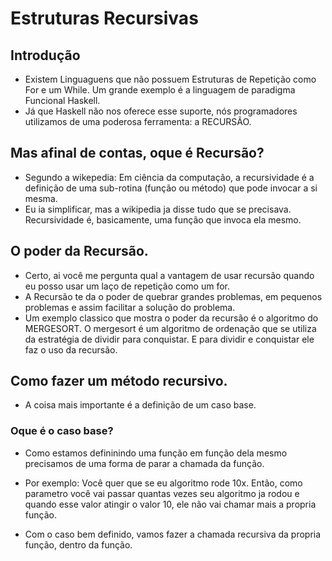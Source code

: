 # Estruturas Recursivas

## Introdução

* Existem Linguaguens que não possuem Estruturas de Repetição como For e um While. Um grande exemplo é a linguagem de paradigma Funcional Haskell.
* Já que Haskell não nos oferece esse suporte, nós programadores utilizamos de uma poderosa ferramenta: a RECURSÃO.


## Mas afinal de contas, oque é Recursão? 

* Segundo a wikepedia: Em ciência da computação, a recursividade é a definição de uma sub-rotina (função ou método) que pode invocar a si mesma. 
* Eu ia simplificar, mas a wikipedia ja disse tudo que se precisava. Recursividade é, basicamente, uma função que invoca ela mesmo.

## O poder da Recursão.

* Certo, ai você me pergunta qual a vantagem de usar recursão quando eu posso usar um laço de repetição como um for.
* A Recursão te da o poder de quebrar grandes problemas, em pequenos problemas e assim facilitar a solução do problema.
* Um exemplo classico que mostra o poder da recursão é o algoritmo do MERGESORT. O mergesort é um algoritmo de ordenação que se utiliza da estratégia de dividir para conquistar. E para dividir e conquistar ele faz o uso da recursão.


## Como fazer um método recursivo.

* A coisa mais importante é a definição de um caso base.

### Oque é o caso base?

* Como estamos defininindo uma função em função dela mesmo precisamos de uma forma de parar a chamada da função.
* Por exemplo: Você quer que se eu algoritmo rode 10x. Então, como parametro você vai passar quantas vezes seu algoritmo ja rodou e quando esse valor atingir o valor 10, ele não vai chamar mais a propria função.

* Com o caso bem definido, vamos fazer a chamada recursiva da propria função, dentro da função.